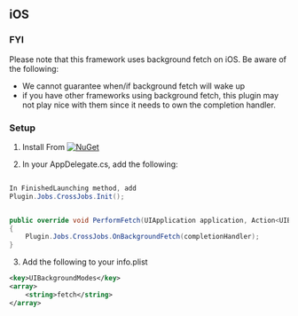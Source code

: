 ## iOS

### FYI
Please note that this framework uses background fetch on iOS.  Be aware of the following:
* We cannot guarantee when/if background fetch will wake up
* if you have other frameworks using background fetch, this plugin may not play nice with them since it needs to own the completion handler.

### Setup
1. Install From [![NuGet](https://img.shields.io/nuget/v/Plugin.Jobs.svg?maxAge=2592000)](https://www.nuget.org/packages/Plugin.Jobs/)

2. In your AppDelegate.cs, add the following:
```csharp

In FinishedLaunching method, add
Plugin.Jobs.CrossJobs.Init();


public override void PerformFetch(UIApplication application, Action<UIBackgroundFetchResult> completionHandler)
{
    Plugin.Jobs.CrossJobs.OnBackgroundFetch(completionHandler);
}
```

3. Add the following to your info.plist
```xml
<key>UIBackgroundModes</key>
<array>
	<string>fetch</string>
</array>
```
